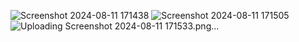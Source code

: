 ![Screenshot 2024-08-11 171438](https://github.com/user-attachments/assets/d79c4af2-95db-482b-8ede-fbe490c6629a)
![Screenshot 2024-08-11 171505](https://github.com/user-attachments/assets/d7dd68ef-3c8d-4fc9-a9ea-61afc78013ff)
![Uploading Screenshot 2024-08-11 171533.png…]()
